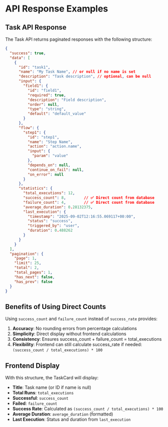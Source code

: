 # API Response Examples

## Task API Response

The Task API returns paginated responses with the following structure:

```json
{
  "success": true,
  "data": [
    {
      "id": "task1",
      "name": "My Task Name", // or null if no name is set
      "description": "Task description", // optional, can be null
      "input": {
        "field1": {
          "id": "field1",
          "required": true,
          "description": "Field description",
          "order": null,
          "type": "string",
          "default": "default_value"
        }
      },
      "flow": {
        "step1": {
          "id": "step1",
          "name": "Step Name",
          "action": "action.name",
          "input": {
            "param": "value"
          },
          "depends_on": null,
          "continue_on_fail": null,
          "on_error": null
        }
      },
      "statistics": {
        "total_executions": 12,
        "success_count": 8,        // ✅ Direct count from database
        "failure_count": 4,        // ✅ Direct count from database  
        "average_duration": 0.28132375,
        "last_execution": {
          "timestamp": "2025-09-02T12:16:55.069117+00:00",
          "status": "success",
          "triggered_by": "user",
          "duration": 0.488262
        }
      }
    }
  ],
  "pagination": {
    "page": 1,
    "limit": 25,
    "total": 2,
    "total_pages": 1,
    "has_next": false,
    "has_prev": false
  }
}
```

## Benefits of Using Direct Counts

Using `success_count` and `failure_count` instead of `success_rate` provides:

1. **Accuracy**: No rounding errors from percentage calculations
2. **Simplicity**: Direct display without frontend calculations
3. **Consistency**: Ensures success_count + failure_count = total_executions
4. **Flexibility**: Frontend can still calculate success_rate if needed: `(success_count / total_executions) * 100`

## Frontend Display

With this structure, the TaskCard will display:
- **Title**: Task name (or ID if name is null)
- **Total Runs**: `total_executions`
- **Successful**: `success_count` 
- **Failed**: `failure_count`
- **Success Rate**: Calculated as `(success_count / total_executions) * 100`
- **Average Duration**: `average_duration` (formatted)
- **Last Execution**: Status and duration from `last_execution`